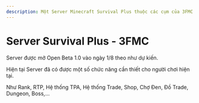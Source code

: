 ```yaml
---
description: Một Server Minecraft Survival Plus thuộc các cụm của 3FMC.
---
```


# Server Survival Plus - 3FMC

Server được mở Open Beta 1.0 vào ngày 1/8 theo như dự kiến.

Hiện tại Server đã có được một số chức năng cần thiết cho người chơi hiện tại.&#x20;

Như Rank, RTP, Hệ thống TPA, Hệ thống Trade, Shop, Chợ Đen, Đồ Trade, Dungeon, Boss,...
